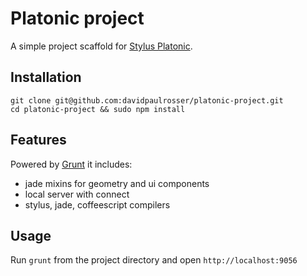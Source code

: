 # Platonic project

A simple project scaffold for [Stylus Platonic](https://github.com/davidpaulrosser/stylus-platonic).

## Installation

```
git clone git@github.com:davidpaulrosser/platonic-project.git
cd platonic-project && sudo npm install
```

## Features

Powered by [Grunt](http://gruntjs.org) it includes:

* jade mixins for geometry and ui components
* local server with connect
* stylus, jade, coffeescript compilers 

## Usage

Run ```grunt``` from the project directory and open ```http://localhost:9056```